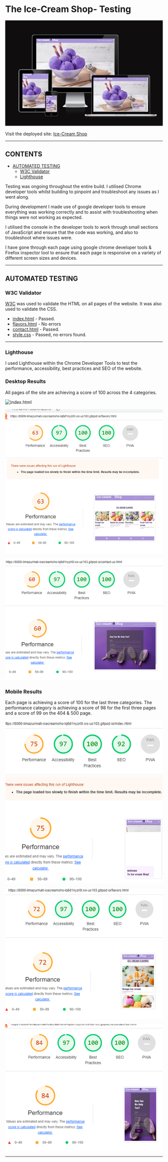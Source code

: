 # The Ice-Cream Shop-  Testing

![The Ice-Cream shop shown on a variety of screen sizes](assets/image2/redme-image/urzala.png)

Visit the deployed site: [Ice-Cream Shop](https://limazurmati.github.io/ice-cream--shop/)

- - -

## CONTENTS

* [AUTOMATED TESTING](#automated-testing)
  * [W3C Validator](#w3c-validator)
  * [Lighthouse](#lighthouse)

Testing was ongoing throughout the entire build. I utilised Chrome developer tools whilst building to pinpoint and troubleshoot any issues as I went along.

During development I made use of google developer tools to ensure everything was working correctly and to assist with troubleshooting when things were not working as expected.

I utilised the console in the developer tools to work through small sections of JavaScript and ensure that the code was working, and also to troubleshoot where issues were.

I have gone through each page using google chrome developer tools & Firefox inspector tool to ensure that each page is responsive on a variety of different screen sizes and devices.

- - -

## AUTOMATED TESTING

### W3C Validator

[W3C](https://validator.w3.org/) was used to validate the HTML on all pages of the website. It was also used to validate the CSS.

* [index.html](assets/testing/indexx.PNG) - Passed.
* [flavors.html](assets/testing/flavors2.PNG) - No errors
* [contact.html](assets/testing/Contact1.PNG) - Passed.
* [style.css](assets/testing/Css.PNG) - Passed, no errors found.

- - -


### Lighthouse

I used Lighthouse within the Chrome Developer Tools to test the performance, accessibility, best practices and SEO of the website.

### Desktop Results

All pages of the site are achieving a score of 100 across the 4 categories.

![index.html](assets/testing/index-d.PNG)

![flavors.html](assets/testing/flavors-d.PNG)

![contact.html](assets/testing/Caontact-d.PNG)



### Mobile Results

Each page is achieving a score of 100 for the last three categories. The performance category is achieving a score of 98 for the first three pages and a score of 99 on the 404 & 500 page.

![index.html](assets/testing/index-mPNG.PNG)

![flavors.html](assets/testing/flavors-m.PNG)

![contact.html](assets/testing/Contact-m.PNG)



- - -